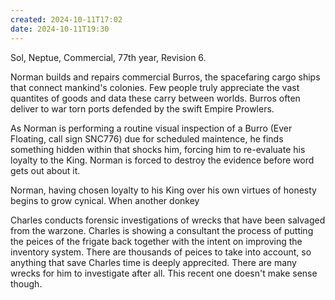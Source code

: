 ```yaml
---
created: 2024-10-11T17:02
date: 2024-10-11T19:30
---
```

Sol, Neptue, Commercial, 77th year, Revision 6.

Norman builds and repairs commercial Burros, the spacefaring cargo ships that connect mankind's colonies. Few people truly appreciate the vast quantites of goods and data these carry between worlds. Burros often deliver to war torn ports defended by the swift Empire Prowlers.

As Norman is performing a routine visual inspection of a Burro (Ever Floating, call sign SNC776) due for scheduled maintence, he finds something hidden within that shocks him, forcing him to re-evaluate his loyalty to the King. Norman is forced to destroy the evidence before word gets out about it.

Norman, having chosen loyalty to his King over his own virtues of honesty begins to grow cynical. When another donkey

Charles conducts forensic investigations of wrecks that have been salvaged from the warzone. Charles is showing a consultant the process of putting the peices of the frigate back together with the intent on improving the inventory system. There are thousands of peices to take into account, so anything that save Charles time is deeply apprecited. There are many wrecks for him to investigate after all. This recent one doesn't make sense though.